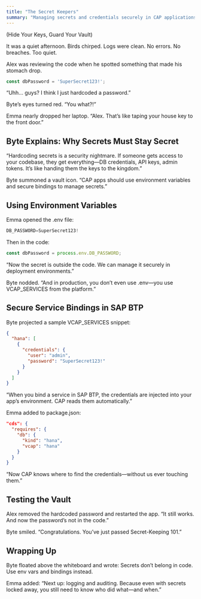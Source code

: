 ```yaml
---
title: "The Secret Keepers"
summary: "Managing secrets and credentials securely in CAP applications."
---
```


(Hide Your Keys, Guard Your Vault)

It was a quiet afternoon. Birds chirped. Logs were clean. No errors. No breaches.
Too quiet.

Alex was reviewing the code when he spotted something that made his stomach drop.
```javascript
const dbPassword = 'SuperSecret123!';
```

“Uhh… guys? I think I just hardcoded a password.”

Byte’s eyes turned red.
“You what?!”

Emma nearly dropped her laptop.
“Alex. That’s like taping your house key to the front door.”

## Byte Explains: Why Secrets Must Stay Secret
“Hardcoding secrets is a security nightmare. If someone gets access to your codebase, they get everything—DB credentials, API keys, admin tokens. It’s like handing them the keys to the kingdom.”

Byte summoned a vault icon.
“CAP apps should use environment variables and secure bindings to manage secrets.”

## Using Environment Variables
Emma opened the .env file:
```javascript
DB_PASSWORD=SuperSecret123!
```

Then in the code:
```javascript
const dbPassword = process.env.DB_PASSWORD;
```

“Now the secret is outside the code. We can manage it securely in deployment environments.”

Byte nodded.
“And in production, you don’t even use .env—you use VCAP_SERVICES from the platform.”

## Secure Service Bindings in SAP BTP
Byte projected a sample VCAP_SERVICES snippet:
```json
{
  "hana": [
    {
      "credentials": {
        "user": "admin",
        "password": "SuperSecret123!"
      }
    }
  ]
}
```

“When you bind a service in SAP BTP, the credentials are injected into your app’s environment. CAP reads them automatically.”

Emma added to package.json:
```json
"cds": {
  "requires": {
    "db": {
      "kind": "hana",
      "vcap": "hana"
    }
  }
}
```
“Now CAP knows where to find the credentials—without us ever touching them.”

## Testing the Vault
Alex removed the hardcoded password and restarted the app.
“It still works. And now the password’s not in the code.”

Byte smiled.
“Congratulations. You’ve just passed Secret-Keeping 101.”

## Wrapping Up
Byte floated above the whiteboard and wrote:
Secrets don’t belong in code.
Use env vars and bindings instead.

Emma added:
“Next up: logging and auditing. Because even with secrets locked away, you still need to know who did what—and when.”
